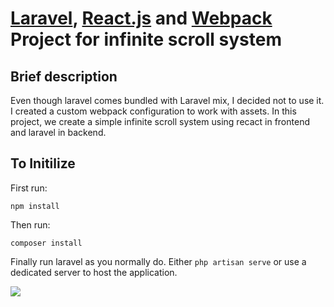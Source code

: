 # [Laravel](https://laravel.com), [React.js](https://reactjs.org/) and [Webpack](https://webpack.js.org/) Project for infinite scroll system

## Brief description
Even though laravel comes bundled with Laravel mix, I decided not to use it. I created a custom webpack configuration to work with assets. 
In this project, we create a simple infinite scroll system using recact in frontend and laravel in backend.

## To Initilize

First run:
```
npm install
```

Then run:
```
composer install
```

Finally run laravel as you normally do. Either ```php artisan serve``` or use a dedicated server to host the application.

![](main-image.gif)
